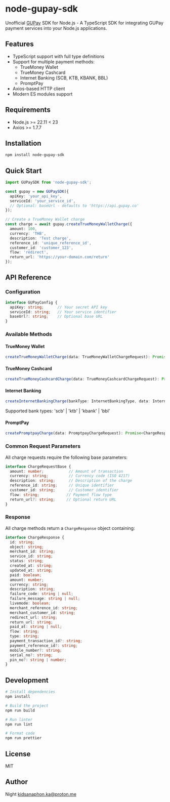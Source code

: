 # node-gupay-sdk

Unofficial [GUPay](https://gupay.co/) SDK for Node.js - A TypeScript SDK for integrating GUPay payment services into your Node.js applications.

## Features

- TypeScript support with full type definitions
- Support for multiple payment methods:
  - TrueMoney Wallet
  - TrueMoney Cashcard
  - Internet Banking (SCB, KTB, KBANK, BBL)
  - PromptPay
- Axios-based HTTP client
- Modern ES modules support

## Requirements

- Node.js >= 22.11 < 23
- Axios >= 1.7.7

## Installation

```bash
npm install node-gupay-sdk
```

## Quick Start

```typescript
import GUPaySDK from 'node-gupay-sdk';

const gupay = new GUPaySDK({
  apiKey: 'your_api_key',
  serviceId: 'your_service_id',
  // Optional: baseUrl - defaults to 'https://api.gupay.co'
});

// Create a TrueMoney Wallet charge
const charge = await gupay.createTrueMoneyWalletCharge({
  amount: 100,
  currency: 'THB',
  description: 'Test charge',
  reference_id: 'unique_reference_id',
  customer_id: 'customer_123',
  flow: 'redirect',
  return_url: 'https://your-domain.com/return'
});
```

## API Reference

### Configuration

```typescript
interface GUPayConfig {
  apiKey: string;      // Your secret API key
  serviceId: string;   // Your service identifier
  baseUrl?: string;    // Optional base URL
}
```

### Available Methods

#### TrueMoney Wallet
```typescript
createTrueMoneyWalletCharge(data: TrueMoneyWalletChargeRequest): Promise<ChargeResponse>
```

#### TrueMoney Cashcard
```typescript
createTrueMoneyCashcardCharge(data: TrueMoneyCashcardChargeRequest): Promise<ChargeResponse>
```

#### Internet Banking
```typescript
createInternetBankingCharge(bankType: InternetBankingType, data: InternetBankingChargeRequest): Promise<ChargeResponse>
```

Supported bank types: 'scb' | 'ktb' | 'kbank' | 'bbl'

#### PromptPay
```typescript
createPromptpayCharge(data: PromptpayChargeRequest): Promise<ChargeResponse>
```

### Common Request Parameters

All charge requests require the following base parameters:

```typescript
interface ChargeRequestBase {
  amount: number;           // Amount of transaction
  currency: string;         // Currency code (ISO 4217)
  description: string;      // Description of the charge
  reference_id: string;     // Unique identifier
  customer_id: string;      // Customer identifier
  flow: string;            // Payment flow type
  return_url?: string;     // Optional return URL
}
```

### Response

All charge methods return a `ChargeResponse` object containing:

```typescript
interface ChargeResponse {
  id: string;
  object: string;
  merchant_id: string;
  service_id: string;
  status: string;
  created_at: string;
  updated_at: string;
  paid: boolean;
  amount: number;
  currency: string;
  description: string;
  failure_code: string | null;
  failure_message: string | null;
  livemode: boolean;
  merchant_reference_id: string;
  merchant_customer_id: string;
  redirect_url: string;
  return_url: string;
  paid_at: string | null;
  flow: string;
  type: string;
  payment_transaction_id?: string;
  payment_reference_id?: string;
  mobile_number?: string;
  serial_no?: string;
  pin_no?: string | number;
}
```

## Development

```bash
# Install dependencies
npm install

# Build the project
npm run build

# Run linter
npm run lint

# Format code
npm run prettier
```

## License

MIT

## Author

Night <kidsanaphon.ka@proton.me>

